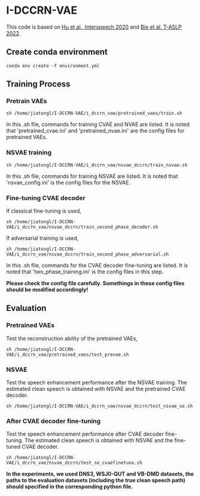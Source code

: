 # I-DCCRN-VAE
This code is based on [Hu et al., Interspeech 2020](https://github.com/huyanxin/DeepComplexCRN) and [Bie et al. T-ASLP 2022](https://github.com/XiaoyuBIE1994/DVAE_SE).

## Create conda environment
```
conda env create -f environment.yml
```
## Training Process
### Pretrain VAEs
```
sh /home/jiatongl/I-DCCRN-VAE/i_dccrn_vae/pretrained_vaes/train.sh
```
In this .sh file, commands for training CVAE and NVAE are listed. 
It is noted that 'pretrained_cvae.ini' and 'pretrained_nvae.ini' are the config files for pretrained VAEs. 
### NSVAE training
```
sh /home/jiatongl/I-DCCRN-VAE/i_dccrn_vae/nsvae_dccrn/train_nsvae.sh
```
In this .sh file, commands for training NSVAE are listed. 
It is noted that 'nsvae_config.ini' is the config files for the NSVAE. 
### Fine-tuning CVAE decoder
If classical fine-tuning is used,
```
sh /home/jiatongl/I-DCCRN-VAE/i_dccrn_vae/nsvae_dccrn/train_second_phase_decoder.sh
```
If adversarial training is used,
```
sh /home/jiatongl/I-DCCRN-VAE/i_dccrn_vae/nsvae_dccrn/train_second_phase_adversarial.sh
```
In this .sh file, commands for the CVAE decoder fine-tuning are listed. 
It is noted that 'two_phase_training.ini' is the config files in this step. 

**Please check the config file carefully. Somethings in these config files should be modified accordingly!** 

## Evaluation
### Pretrained VAEs
Test the reconstruction ability of the pretrained VAEs,
```
sh /home/jiatongl/I-DCCRN-VAE/i_dccrn_vae/pretrained_vaes/test_prevae.sh
```

### NSVAE
Test the speech enhancement performance after the NSVAE training. The estimated clean speech is obtained with NSVAE and the pretrained CVAE decoder.
```
sh /home/jiatongl/I-DCCRN-VAE/i_dccrn_vae/nsvae_dccrn/test_nsvae_se.sh
```

### After CVAE decoder fine-tuning
Test the speech enhancement performance after CVAE decoder fine-tuning. The estimated clean speech is obtained with NSVAE and the fine-tuned CVAE decoder.
```
sh /home/jiatongl/I-DCCRN-VAE/i_dccrn_vae/nsvae_dccrn/test_se_cvaefinetune.sh
```

**In the experiments, we used DNS3, WSJ0-QUT and VB-DMD datasets, the paths to the evaluation datasets (including the true clean speech path) should specified in the corresponding python file.**
